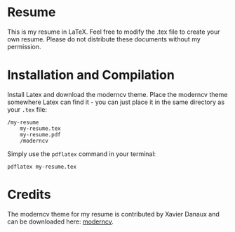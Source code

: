 # Resume

This is my resume in LaTeX.  Feel free to modify the .tex file to create your own resume.  Please do not distribute these documents without my permission.

# Installation and Compilation

Install Latex and download the moderncv theme. Place the moderncv theme somewhere Latex can find it - you can just place it in the same directory as your `.tex` file:

    /my-resume
        my-resume.tex
        my-resume.pdf
        /moderncv

Simply use the `pdflatex` command in your terminal:

    pdflatex my-resume.tex

# Credits

The moderncv theme for my resume is contributed by Xavier Danaux and can be downloaded here: [moderncv](http://tug.ctan.org/tex-archive/macros/latex/contrib/moderncv/).
